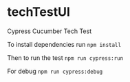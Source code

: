 # techTestUI
Cypress Cucumber Tech Test

To install dependencies run ```npm install```

Then to run the test ```npm run cypress:run```

For debug ```npm run cypress:debug```